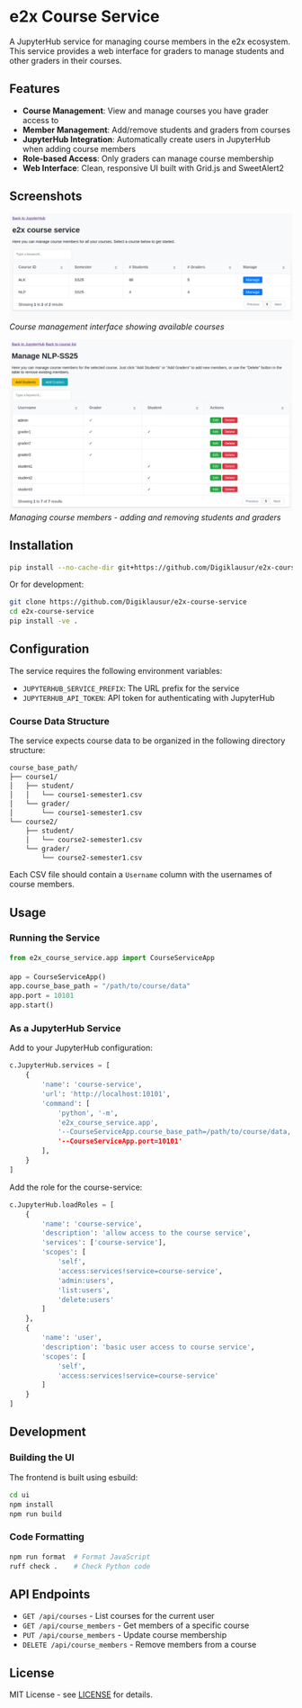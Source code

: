 # e2x Course Service

A JupyterHub service for managing course members in the e2x ecosystem. This service provides a web interface for graders to manage students and other graders in their courses.

## Features

- **Course Management**: View and manage courses you have grader access to
- **Member Management**: Add/remove students and graders from courses
- **JupyterHub Integration**: Automatically create users in JupyterHub when adding course members
- **Role-based Access**: Only graders can manage course membership
- **Web Interface**: Clean, responsive UI built with Grid.js and SweetAlert2

## Screenshots

![Course Management Interface](docs/images/course-overview.png)
*Course management interface showing available courses*

![Member Management](docs/images/course-members.png)
*Managing course members - adding and removing students and graders*

## Installation

```bash
pip install --no-cache-dir git+https://github.com/Digiklausur/e2x-course-service.git
```

Or for development:

```bash
git clone https://github.com/Digiklausur/e2x-course-service
cd e2x-course-service
pip install -ve .
```

## Configuration

The service requires the following environment variables:

- `JUPYTERHUB_SERVICE_PREFIX`: The URL prefix for the service
- `JUPYTERHUB_API_TOKEN`: API token for authenticating with JupyterHub

### Course Data Structure

The service expects course data to be organized in the following directory structure:

```
course_base_path/
├── course1/
│   ├── student/
│   │   └── course1-semester1.csv
│   └── grader/
│       └── course1-semester1.csv
└── course2/
    ├── student/
    │   └── course2-semester1.csv
    └── grader/
        └── course2-semester1.csv
```

Each CSV file should contain a `Username` column with the usernames of course members.

## Usage

### Running the Service

```python
from e2x_course_service.app import CourseServiceApp

app = CourseServiceApp()
app.course_base_path = "/path/to/course/data"
app.port = 10101
app.start()
```

### As a JupyterHub Service

Add to your JupyterHub configuration:

```python
c.JupyterHub.services = [
    {
        'name': 'course-service',
        'url': 'http://localhost:10101',
        'command': [
            'python', '-m',
            'e2x_course_service.app',
            '--CourseServiceApp.course_base_path=/path/to/course/data,
            '--CourseServiceApp.port=10101'
        ],
    }
]
```

Add the role for the course-service:

```python
c.JupyterHub.loadRoles = [
    {
        'name': 'course-service',
        'description': 'allow access to the course service',
        'services': ['course-service'],
        'scopes': [
            'self',
            'access:services!service=course-service',
            'admin:users',
            'list:users',
            'delete:users'
        ]
    },
    {
        'name': 'user',
        'description': 'basic user access to course service',
        'scopes': [
            'self',
            'access:services!service=course-service'
        ]
    }
]
```

## Development

### Building the UI

The frontend is built using esbuild:

```bash
cd ui
npm install
npm run build
```

### Code Formatting

```bash
npm run format  # Format JavaScript
ruff check .    # Check Python code
```

## API Endpoints

- `GET /api/courses` - List courses for the current user
- `GET /api/course_members` - Get members of a specific course
- `PUT /api/course_members` - Update course membership
- `DELETE /api/course_members` - Remove members from a course

## License

MIT License - see [LICENSE](LICENSE) for details.
